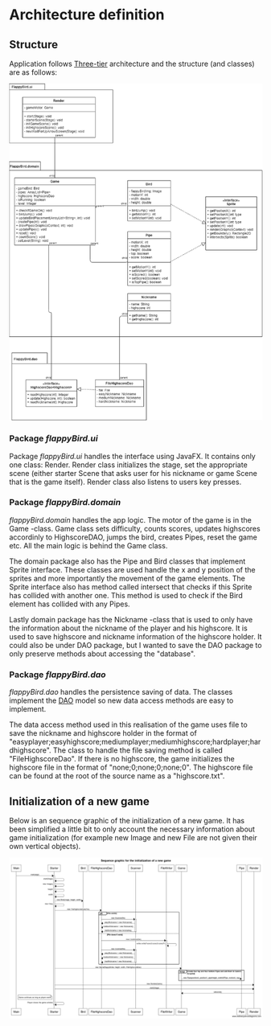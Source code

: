 # Architecture definition #

## Structure ##

Application follows [Three-tier](https://en.wikipedia.org/wiki/Multitier_architecture) architecture and the structure (and classes) are as follows:

<img src="/documents/images/layer-architecture.png">

### Package _flappyBird.ui_ ###

Package _flappyBird.ui_ handles the interface using JavaFX. It contains only one class: Render. Render class initializes the stage, set the appropriate scene (either starter Scene that asks user for his nickname or game Scene that is the game itself). Render class also listens to users key presses.

### Package _flappyBird.domain_ ###

_flappyBird.domain_ handles the app logic. The motor of the game is in the Game -class. Game class sets difficulty, counts scores, updates highscores accordinly to HighscoreDAO, jumps the bird, creates Pipes, reset the game etc. All the main logic is behind the Game class.

The domain package also has the Pipe and Bird classes that implement Sprite interface. These classes are used handle the x and y position of the sprites and more importantly the movement of the game elements. The Sprite interface also has method called intersect that checks if this Sprite has collided with another one. This method is used to check if the Bird element has collided with any Pipes.

Lastly domain package has the Nickname -class that is used to only have the information about the nickname of the player and his highscore. It is used to save highscore and nickname information of the highscore holder. It could also be under DAO package, but I wanted to save the DAO package to only preserve methods about accessing the "database".

### Package _flappyBird.dao_ ###

_flappyBird.dao_ handles the persistence saving of data. The classes implement the [DAO](https://en.wikipedia.org/wiki/Data_access_object) model so new data access methods are easy to implement.

The data access method used in this realisation of the game uses file to save the nickname and highscore holder in the format of "easyplayer;easyhighscore;mediumplayer;mediumhighscore;hardplayer;hardhighscore". The class to handle the file saving method is called "FileHighscoreDao". If there is no highscore, the game initializes the highscore file in the format of "none;0;none;0;none;0". The highscore file can be found at the root of the source name as a "highscore.txt".

## Initialization of a new game ##

Below is an sequence graphic of the initialization of a new game. It has been simplified a little bit to only account the necessary information about game initialization (for example new Image and new File are not given their own vertical objects).

<img src="/documents/images/Sequence-initialization.png">
